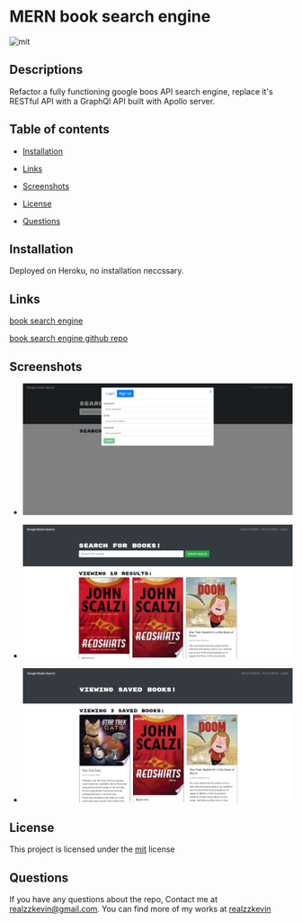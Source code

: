 # MERN book search engine
![mit](https://img.shields.io/badge/license-mit-green?style=plastic)
## Descriptions 
Refactor a fully functioning google boos API search engine, replace it's RESTful API with a GraphQl API built with Apollo server. 

## Table of contents
- [Installation](#installation)
  
- [Links](#links) 

- [Screenshots](#Screenshots) 

- [License](#license) 

- [Questions](#questions) 

## Installation
Deployed on Heroku, no installation neccssary.
## Links

[book search engine](https://enigmatic-springs-62655.herokuapp.com/)

[book search engine github repo](https://github.com/realzzkevin/MERN-Book-Search-Engine)

## Screenshots

- ![Login & Signup](./screenshots/login_signup.png)

- ![search & save book](./screenshots/searchpage.png)

- ![savedbook](./screenshots/savedbook.png)

## License

This project is licensed under the [mit](./LICENSE) license

## Questions
If you have any questions about the repo, Contact me at [realzzkevin@gmail.com](realzzkevin@gmail.com). You can find more of my works at [realzzkevin](https://github.com/realzzkevin)